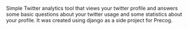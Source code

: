 Simple Twitter analytics tool that views your twitter profile and answers some basic questions about your twitter usage and some statistics about your profile. It was created using django as a side project for Precog.